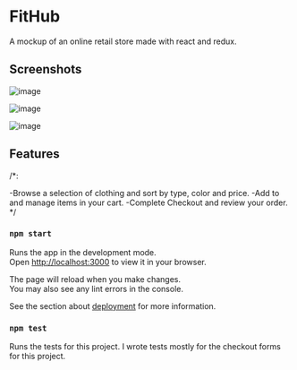 # FitHub

A mockup of an online retail store made with react and redux.



## Screenshots
![image](https://user-images.githubusercontent.com/42589573/177623361-ea45015f-4bc0-414b-bbdd-b140bb2b5892.png)

![image](https://user-images.githubusercontent.com/42589573/177624385-de03028e-0573-46ef-b3f8-4f2c287e7a30.png)

![image](https://user-images.githubusercontent.com/42589573/177624505-955a45fa-7ad3-4b77-b544-9b60c0159f3d.png)

## Features


/*:

-Browse a selection of clothing and sort by type, color and price.
-Add to and manage items in your cart.
-Complete Checkout and review your order.
*/



### `npm start`

Runs the app in the development mode.\
Open [http://localhost:3000](http://localhost:3000) to view it in your browser.

The page will reload when you make changes.\
You may also see any lint errors in the console.

See the section about [deployment](https://facebook.github.io/create-react-app/docs/deployment) for more information.

### `npm test`

Runs the tests for this project.
I wrote tests mostly for the checkout forms for this project.
